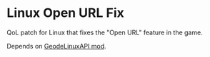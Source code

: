 # Linux Open URL Fix

QoL patch for Linux that fixes the "Open URL" feature in the game.

Depends on [GeodeLinuxAPI mod](https://github.com/relativemodder/GeodeLinuxAPI).